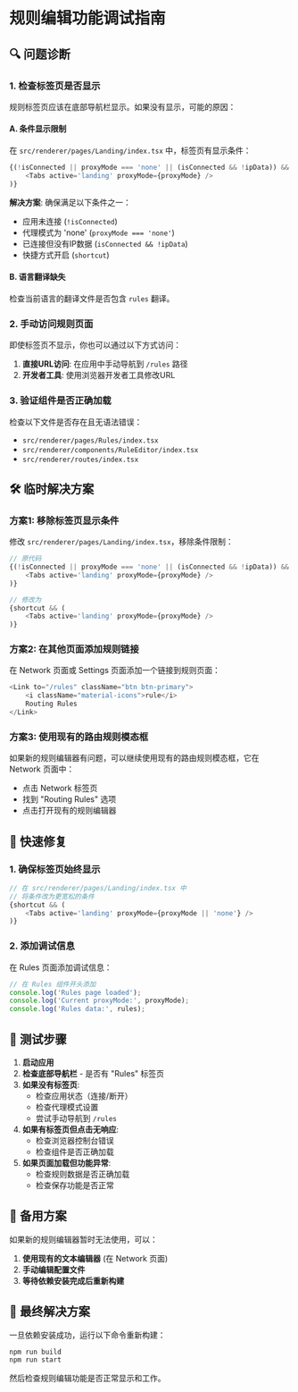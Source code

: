 # 规则编辑功能调试指南

## 🔍 问题诊断

### 1. 检查标签页是否显示

规则标签页应该在底部导航栏显示。如果没有显示，可能的原因：

#### A. 条件显示限制
在 `src/renderer/pages/Landing/index.tsx` 中，标签页有显示条件：
```typescript
{(!isConnected || proxyMode === 'none' || (isConnected && !ipData)) && shortcut && (
    <Tabs active='landing' proxyMode={proxyMode} />
)}
```

**解决方案**: 确保满足以下条件之一：
- 应用未连接 (`!isConnected`)
- 代理模式为 'none' (`proxyMode === 'none'`)
- 已连接但没有IP数据 (`isConnected && !ipData`)
- 快捷方式开启 (`shortcut`)

#### B. 语言翻译缺失
检查当前语言的翻译文件是否包含 `rules` 翻译。

### 2. 手动访问规则页面

即使标签页不显示，你也可以通过以下方式访问：

1. **直接URL访问**: 在应用中手动导航到 `/rules` 路径
2. **开发者工具**: 使用浏览器开发者工具修改URL

### 3. 验证组件是否正确加载

检查以下文件是否存在且无语法错误：
- `src/renderer/pages/Rules/index.tsx`
- `src/renderer/components/RuleEditor/index.tsx`
- `src/renderer/routes/index.tsx`

## 🛠️ 临时解决方案

### 方案1: 移除标签页显示条件

修改 `src/renderer/pages/Landing/index.tsx`，移除条件限制：

```typescript
// 原代码
{(!isConnected || proxyMode === 'none' || (isConnected && !ipData)) && shortcut && (
    <Tabs active='landing' proxyMode={proxyMode} />
)}

// 修改为
{shortcut && (
    <Tabs active='landing' proxyMode={proxyMode} />
)}
```

### 方案2: 在其他页面添加规则链接

在 Network 页面或 Settings 页面添加一个链接到规则页面：

```typescript
<Link to="/rules" className="btn btn-primary">
    <i className="material-icons">rule</i>
    Routing Rules
</Link>
```

### 方案3: 使用现有的路由规则模态框

如果新的规则编辑器有问题，可以继续使用现有的路由规则模态框，它在 Network 页面中：
- 点击 Network 标签页
- 找到 "Routing Rules" 选项
- 点击打开现有的规则编辑器

## 🔧 快速修复

### 1. 确保标签页始终显示

```typescript
// 在 src/renderer/pages/Landing/index.tsx 中
// 将条件改为更宽松的条件
{shortcut && (
    <Tabs active='landing' proxyMode={proxyMode || 'none'} />
)}
```

### 2. 添加调试信息

在 Rules 页面添加调试信息：

```typescript
// 在 Rules 组件开头添加
console.log('Rules page loaded');
console.log('Current proxyMode:', proxyMode);
console.log('Rules data:', rules);
```

## 🎯 测试步骤

1. **启动应用**
2. **检查底部导航栏** - 是否有 "Rules" 标签页
3. **如果没有标签页**:
   - 检查应用状态（连接/断开）
   - 检查代理模式设置
   - 尝试手动导航到 `/rules`
4. **如果有标签页但点击无响应**:
   - 检查浏览器控制台错误
   - 检查组件是否正确加载
5. **如果页面加载但功能异常**:
   - 检查规则数据是否正确加载
   - 检查保存功能是否正常

## 📝 备用方案

如果新的规则编辑器暂时无法使用，可以：

1. **使用现有的文本编辑器** (在 Network 页面)
2. **手动编辑配置文件**
3. **等待依赖安装完成后重新构建**

## 🚀 最终解决方案

一旦依赖安装成功，运行以下命令重新构建：

```bash
npm run build
npm run start
```

然后检查规则编辑功能是否正常显示和工作。